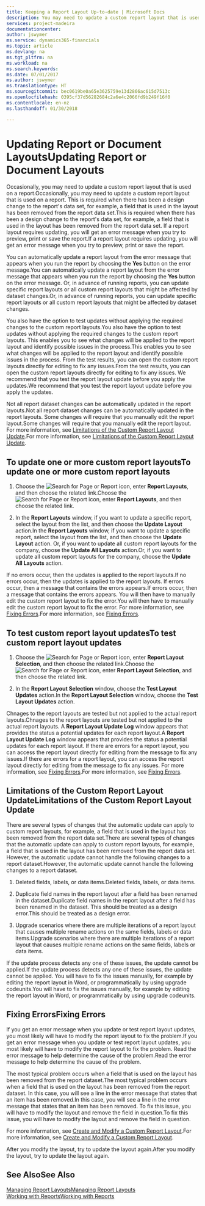 ```yaml
---
title: Keeping a Report Layout Up-to-date | Microsoft Docs
description: You may need to update a custom report layout that is used on a report. This is required when there has been a design change to the report's data set, for example, a field that is used in the layout has been removed from the report data set.
services: project-madeira
documentationcenter: 
author: jswymer
ms.service: dynamics365-financials
ms.topic: article
ms.devlang: na
ms.tgt_pltfrm: na
ms.workload: na
ms.search.keywords: 
ms.date: 07/01/2017
ms.author: jswymer
ms.translationtype: HT
ms.sourcegitcommit: bec0619be0a65e3625759e13d2866ac615d7513c
ms.openlocfilehash: 0395cf37d56282684c2a6e4c2066fd9b249f16f0
ms.contentlocale: en-nz
ms.lasthandoff: 01/30/2018

---
```

# <a name="updating-report-or-document-layouts"></a><span data-ttu-id="c3efd-104">Updating Report or Document Layouts</span><span class="sxs-lookup"><span data-stu-id="c3efd-104">Updating Report or Document Layouts</span></span>
<span data-ttu-id="c3efd-105">Occasionally, you may need to update a custom report layout that is used on a report.</span><span class="sxs-lookup"><span data-stu-id="c3efd-105">Occasionally, you may need to update a custom report layout that is used on a report.</span></span> <span data-ttu-id="c3efd-106">This is required when there has been a design change to the report's data set, for example, a field that is used in the layout has been removed from the report data set.</span><span class="sxs-lookup"><span data-stu-id="c3efd-106">This is required when there has been a design change to the report's data set, for example, a field that is used in the layout has been removed from the report data set.</span></span> <span data-ttu-id="c3efd-107">If a report layout requires updating, you will get an error message when you try to preview, print or save the report.</span><span class="sxs-lookup"><span data-stu-id="c3efd-107">If a report layout requires updating, you will get an error message when you try to preview, print or save the report.</span></span>  
  
<span data-ttu-id="c3efd-108">You can automatically update a report layout from the error message that appears when you run the report by choosing the **Yes** button on the error message.</span><span class="sxs-lookup"><span data-stu-id="c3efd-108">You can automatically update a report layout from the error message that appears when you run the report by choosing the **Yes** button on the error message.</span></span> <span data-ttu-id="c3efd-109">Or, in advance of running reports, you can update specific report layouts or all custom report layouts that might be affected by dataset changes.</span><span class="sxs-lookup"><span data-stu-id="c3efd-109">Or, in advance of running reports, you can update specific report layouts or all custom report layouts that might be affected by dataset changes.</span></span>  
  
<span data-ttu-id="c3efd-110">You also have the option to test updates without applying the required changes to the custom report layouts.</span><span class="sxs-lookup"><span data-stu-id="c3efd-110">You also have the option to test updates without applying the required changes to the custom report layouts.</span></span> <span data-ttu-id="c3efd-111">This enables you to see what changes will be applied to the report layout and identify possible issues in the process.</span><span class="sxs-lookup"><span data-stu-id="c3efd-111">This enables you to see what changes will be applied to the report layout and identify possible issues in the process.</span></span> <span data-ttu-id="c3efd-112">From the test results, you can open the custom report layouts directly for editing to fix any issues.</span><span class="sxs-lookup"><span data-stu-id="c3efd-112">From the test results, you can open the custom report layouts directly for editing to fix any issues.</span></span> <span data-ttu-id="c3efd-113">We recommend that you test the report layout update before you apply the updates.</span><span class="sxs-lookup"><span data-stu-id="c3efd-113">We recommend that you test the report layout update before you apply the updates.</span></span>  
  
<span data-ttu-id="c3efd-114">Not all report dataset changes can be automatically updated in the report layouts.</span><span class="sxs-lookup"><span data-stu-id="c3efd-114">Not all report dataset changes can be automatically updated in the report layouts.</span></span> <span data-ttu-id="c3efd-115">Some changes will require that you manually edit the report layout.</span><span class="sxs-lookup"><span data-stu-id="c3efd-115">Some changes will require that you manually edit the report layout.</span></span> <span data-ttu-id="c3efd-116">For more information, see [Limitations of the Custom Report Layout Update](ui-update-report-layouts.md#UpdateLimitations).</span><span class="sxs-lookup"><span data-stu-id="c3efd-116">For more information, see [Limitations of the Custom Report Layout Update](ui-update-report-layouts.md#UpdateLimitations).</span></span>  
  
## <a name="to-update-one-or-more-custom-report-layouts"></a><span data-ttu-id="c3efd-117">To update one or more custom report layouts</span><span class="sxs-lookup"><span data-stu-id="c3efd-117">To update one or more custom report layouts</span></span>  
  
1.  <span data-ttu-id="c3efd-118">Choose the ![Search for Page or Report](media/ui-search/search_small.png "Search for Page or Report icon") icon, enter **Report Layouts**, and then choose the related link.</span><span class="sxs-lookup"><span data-stu-id="c3efd-118">Choose the ![Search for Page or Report](media/ui-search/search_small.png "Search for Page or Report icon") icon, enter **Report Layouts**, and then choose the related link.</span></span>  
  
2.  <span data-ttu-id="c3efd-119">In the **Report Layouts** window, if you want to update a specific report, select the layout from the list, and then choose the **Update Layout** action.</span><span class="sxs-lookup"><span data-stu-id="c3efd-119">In the **Report Layouts** window, if you want to update a specific report, select the layout from the list, and then choose the **Update Layout** action.</span></span> <span data-ttu-id="c3efd-120">Or, if you want to update all custom report layouts for the company, choose the **Update All Layouts** action.</span><span class="sxs-lookup"><span data-stu-id="c3efd-120">Or, if you want to update all custom report layouts for the company, choose the **Update All Layouts** action.</span></span>  

<span data-ttu-id="c3efd-121">If no errors occur, then the updates is applied to the report layouts.</span><span class="sxs-lookup"><span data-stu-id="c3efd-121">If no errors occur, then the updates is applied to the report layouts.</span></span> <span data-ttu-id="c3efd-122">If errors occur, then a message that contains the errors appears.</span><span class="sxs-lookup"><span data-stu-id="c3efd-122">If errors occur, then a message that contains the errors appears.</span></span> <span data-ttu-id="c3efd-123">You will then have to manually edit the custom report layout to fix the error.</span><span class="sxs-lookup"><span data-stu-id="c3efd-123">You will then have to manually edit the custom report layout to fix the error.</span></span> <span data-ttu-id="c3efd-124">For more information, see [Fixing Errors](ui-update-report-layouts.md#FixErrors).</span><span class="sxs-lookup"><span data-stu-id="c3efd-124">For more information, see [Fixing Errors](ui-update-report-layouts.md#FixErrors).</span></span>  

## <a name="to-test-custom-report-layout-updates"></a><span data-ttu-id="c3efd-125">To test custom report layout updates</span><span class="sxs-lookup"><span data-stu-id="c3efd-125">To test custom report layout updates</span></span>  
  
1.  <span data-ttu-id="c3efd-126">Choose the ![Search for Page or Report](media/ui-search/search_small.png "Search for Page or Report icon") icon, enter **Report Layout Selection**, and then choose the related link.</span><span class="sxs-lookup"><span data-stu-id="c3efd-126">Choose the ![Search for Page or Report](media/ui-search/search_small.png "Search for Page or Report icon") icon, enter **Report Layout Selection**, and then choose the related link.</span></span>  
  
2.  <span data-ttu-id="c3efd-127">In the **Report Layout Selection** window, choose the **Test Layout Updates** action.</span><span class="sxs-lookup"><span data-stu-id="c3efd-127">In the **Report Layout Selection** window, choose the **Test Layout Updates** action.</span></span>  
  
 <span data-ttu-id="c3efd-128">Chnages to the report layouts are tested but not applied to the actual report layouts.</span><span class="sxs-lookup"><span data-stu-id="c3efd-128">Chnages to the report layouts are tested but not applied to the actual report layouts.</span></span> <span data-ttu-id="c3efd-129">A **Report Layout Update Log** window appears that provides the status a potential updates for each report layout.</span><span class="sxs-lookup"><span data-stu-id="c3efd-129">A **Report Layout Update Log** window appears that provides the status a potential updates for each report layout.</span></span> <span data-ttu-id="c3efd-130">If there are errors for a report layout, you can access the report layout directly for editing from the message to fix any issues.</span><span class="sxs-lookup"><span data-stu-id="c3efd-130">If there are errors for a report layout, you can access the report layout directly for editing from the message to fix any issues.</span></span> <span data-ttu-id="c3efd-131">For more information, see [Fixing Errors](ui-update-report-layouts.md#FixErrors).</span><span class="sxs-lookup"><span data-stu-id="c3efd-131">For more information, see [Fixing Errors](ui-update-report-layouts.md#FixErrors).</span></span>  
  
##  <a name="UpdateLimitations"></a> <span data-ttu-id="c3efd-132">Limitations of the Custom Report Layout Update</span><span class="sxs-lookup"><span data-stu-id="c3efd-132">Limitations of the Custom Report Layout Update</span></span>  
 <span data-ttu-id="c3efd-133">There are several types of changes that the automatic update can apply to custom report layouts, for example, a field that is used in the layout has been removed from the report data set.</span><span class="sxs-lookup"><span data-stu-id="c3efd-133">There are several types of changes that the automatic update can apply to custom report layouts, for example, a field that is used in the layout has been removed from the report data set.</span></span> <span data-ttu-id="c3efd-134">However, the automatic update cannot handle the following changes to a report dataset.</span><span class="sxs-lookup"><span data-stu-id="c3efd-134">However, the automatic update cannot handle the following changes to a report dataset.</span></span>  
  
1.  <span data-ttu-id="c3efd-135">Deleted fields, labels, or data items.</span><span class="sxs-lookup"><span data-stu-id="c3efd-135">Deleted fields, labels, or data items.</span></span>  
  
2.  <span data-ttu-id="c3efd-136">Duplicate field names in the report layout after a field has been renamed in the dataset.</span><span class="sxs-lookup"><span data-stu-id="c3efd-136">Duplicate field names in the report layout after a field has been renamed in the dataset.</span></span> <span data-ttu-id="c3efd-137">This should be treated as a design error.</span><span class="sxs-lookup"><span data-stu-id="c3efd-137">This should be treated as a design error.</span></span>  
  
3.  <span data-ttu-id="c3efd-138">Upgrade scenarios where there are multiple iterations of a report layout that causes multiple rename actions on the same fields, labels or data items.</span><span class="sxs-lookup"><span data-stu-id="c3efd-138">Upgrade scenarios where there are multiple iterations of a report layout that causes multiple rename actions on the same fields, labels or data items.</span></span>  
  
 <span data-ttu-id="c3efd-139">If the update process detects any one of these issues, the update cannot be applied.</span><span class="sxs-lookup"><span data-stu-id="c3efd-139">If the update process detects any one of these issues, the update cannot be applied.</span></span> <span data-ttu-id="c3efd-140">You will have to fix the issues manually, for example by editing the report layout in Word, or programmatically by using upgrade codeunits.</span><span class="sxs-lookup"><span data-stu-id="c3efd-140">You will have to fix the issues manually, for example by editing the report layout in Word, or programmatically by using upgrade codeunits.</span></span>  
  
##  <a name="FixErrors"></a> <span data-ttu-id="c3efd-141">Fixing Errors</span><span class="sxs-lookup"><span data-stu-id="c3efd-141">Fixing Errors</span></span>  
 <span data-ttu-id="c3efd-142">If you get an error message when you update or test report layout updates, you most likely will have to modify the report layout to fix the problem.</span><span class="sxs-lookup"><span data-stu-id="c3efd-142">If you get an error message when you update or test report layout updates, you most likely will have to modify the report layout to fix the problem.</span></span> <span data-ttu-id="c3efd-143">Read the error message to help determine the cause of the problem.</span><span class="sxs-lookup"><span data-stu-id="c3efd-143">Read the error message to help determine the cause of the problem.</span></span>  
  
 <span data-ttu-id="c3efd-144">The most typical problem occurs when a field that is used on the layout has been removed from the report dataset.</span><span class="sxs-lookup"><span data-stu-id="c3efd-144">The most typical problem occurs when a field that is used on the layout has been removed from the report dataset.</span></span> <span data-ttu-id="c3efd-145">In this case, you will see a line in the error message that states that an item has been removed.</span><span class="sxs-lookup"><span data-stu-id="c3efd-145">In this case, you will see a line in the error message that states that an item has been removed.</span></span> <span data-ttu-id="c3efd-146">To fix this issue, you will have to modify the layout and remove the field in question.</span><span class="sxs-lookup"><span data-stu-id="c3efd-146">To fix this issue, you will have to modify the layout and remove the field in question.</span></span>  
  
 <span data-ttu-id="c3efd-147">For more information, see [Create and Modify a Custom Report Layout](ui-how-create-custom-report-layout.md#ModifyCustomLayout).</span><span class="sxs-lookup"><span data-stu-id="c3efd-147">For more information, see [Create and Modify a Custom Report Layout](ui-how-create-custom-report-layout.md#ModifyCustomLayout).</span></span>  
  
 <span data-ttu-id="c3efd-148">After you modify the layout, try to update the layout again.</span><span class="sxs-lookup"><span data-stu-id="c3efd-148">After you modify the layout, try to update the layout again.</span></span>  
  
## <a name="see-also"></a><span data-ttu-id="c3efd-149">See Also</span><span class="sxs-lookup"><span data-stu-id="c3efd-149">See Also</span></span>  
 [<span data-ttu-id="c3efd-150">Managing Report Layouts</span><span class="sxs-lookup"><span data-stu-id="c3efd-150">Managing Report Layouts</span></span>](ui-manage-report-layouts.md)  
 [<span data-ttu-id="c3efd-151">Working with Reports</span><span class="sxs-lookup"><span data-stu-id="c3efd-151">Working with Reports</span></span>](ui-work-report.md)  
